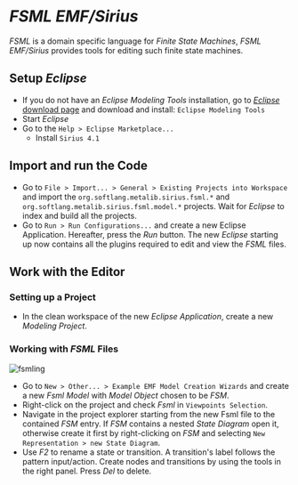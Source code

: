 # *FSML EMF/Sirius*
*FSML* is a domain specific language for *Finite State Machines*, *FSML EMF/Sirius* provides tools for editing such finite state machines.
## Setup *Eclipse*
* If you do not have an *Eclipse Modeling Tools* installation, go to [*Eclipse* download page](http://www.eclipse.org/downloads/) and download and install: `Eclipse Modeling Tools`
* Start *Eclipse*
* Go to the `Help > Eclipse Marketplace...`
  * Install `Sirius 4.1`

## Import and run the Code
* Go to `File > Import... > General > Existing Projects into Workspace` and import the `org.softlang.metalib.sirius.fsml.*` and `org.softlang.metalib.sirius.fsml.model.*` projects. Wait for *Eclipse* to index and build all the projects.  
* Go to `Run > Run Configurations...` and create a new Eclipse Application. Hereafter, press the *Run* button. The new *Eclipse* starting up now contains all the plugins required to edit and view the *FSML* files.  

## Work with the Editor
### Setting up a Project
* In the clean workspace of the new *Eclipse Application*, create a new *Modeling Project*.

### Working with *FSML* Files
![fsmling](https://f.cloud.github.com/assets/5929561/1878835/22abbc76-7941-11e3-89a0-279a55c581db.gif)
* Go to `New > Other... > Example EMF Model Creation Wizards` and create a new *Fsml Model* with *Model Object* chosen to be *FSM*.
* Right-click on the project and check *Fsml* in `Viewpoints Selection`.
* Navigate in the project explorer starting from the new Fsml file to the contained *FSM* entry. If *FSM* contains a nested *State Diagram* open it, otherwise create it first by right-clicking on *FSM* and selecting `New Representation > new State Diagram`.
* Use *F2* to rename a state or transition. A transition's label follows the pattern input/action. Create nodes and transitions by using the tools in the right panel. Press *Del* to delete.